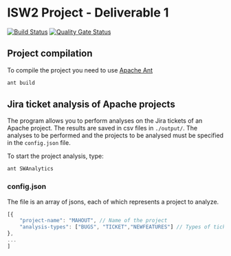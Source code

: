 # ISW2 Project - Deliverable 1
[![Build Status](https://travis-ci.com/fmancini97/isw2-project-deliverable1.svg?branch=master)](https://travis-ci.com/fmancini97/isw2-project-deliverable1)
[![Quality Gate Status](https://sonarcloud.io/api/project_badges/measure?project=francesco1997_isw2-project-deliverable1&metric=alert_status)](https://sonarcloud.io/dashboard?id=francesco1997_isw2-project-deliverable1)

## Project compilation
To compile the project you need to use [Apache Ant](https://ant.apache.org/)
```bash
ant build
```
## Jira ticket analysis of Apache projects
The program allows you to perform analyses on the Jira tickets of an Apache project. The results are saved in csv files in `./output/`. The analyses to be performed and the projects to be analysed must be specified in the `config.json` file.

To start the project analysis, type:
```bash
ant SWAnalytics
```
### config.json
The file is an array of jsons, each of which represents a project to analyze.
```js
[{
    "project-name": "MAHOUT", // Name of the project
    "analysis-types": ["BUGS", "TICKET","NEWFEATURES"] // Types of tickets to analyze
},
...
]
```
